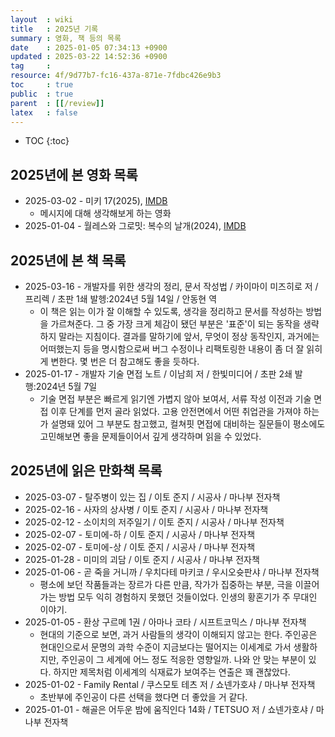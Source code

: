 ```yaml
---
layout  : wiki
title   : 2025년 기록
summary : 영화, 책 등의 목록
date    : 2025-01-05 07:34:13 +0900
updated : 2025-03-22 14:52:36 +0900
tag     : 
resource: 4f/9d77b7-fc16-437a-871e-7fdbc426e9b3
toc     : true
public  : true
parent  : [[/review]]
latex   : false
---
```

* TOC
{:toc}

## 2025년에 본 영화 목록

- 2025-03-02 - 미키 17(2025), [IMDB](https://www.imdb.com/title/tt12299608/)
    - 메시지에 대해 생각해보게 하는 영화
- 2025-01-04 - 월레스와 그로밋: 복수의 날개(2024), [IMDB](https://www.imdb.com/title/tt17163970/)

## 2025년에 본 책 목록
- 2025-03-16 - 개발자를 위한 생각의 정리, 문서 작성법 / 카이마이 미즈히로 저 / 프리렉 / 초판 1쇄 발헹:2024년 5월 14일 / 안동현 역
    - 이 책은 읽는 이가 잘 이해할 수 있도록, 생각을 정리하고 문서를 작성하는 방법을 가르쳐준다. 그 중 가장 크게 체감이 됐던 부분은 '표준'이 되는 동작을 생략하지 말라는 지침이다. 결과를 말하기에 앞서, 무엇이 정상 동작인지, 과거에는 어떠했는지 등을 명시함으로써 버그 수정이나 리팩토링한 내용이 좀 더 잘 읽히게 변한다. 몇 번은 더 참고해도 좋을 듯하다.
- 2025-01-17 - 개발자 기술 면접 노트 / 이남희 저 / 한빛미디어 / 초판 2쇄 발행:2024년 5월 7일
    - 기술 면접 부분은 빠르게 읽기엔 가볍지 않아 보여서, 서류 작성 이전과 기술 면접 이후 단계를 먼저 골라 읽었다. 고용 안전면에서 어떤 취업관을 가져야 하는가 설명돼 있어 그 부분도 참고했고, 컬쳐핏 면접에 대비하는 질문들이 평소에도 고민해보면 좋을 문제들이어서 깊게 생각하며 읽을 수 있었다.

## 2025년에 읽은 만화책 목록

- 2025-03-07 - 탈주병이 있는 집 / 이토 준지 / 시공사 / 마나부 전자책
- 2025-02-16 - 사자의 상사병 / 이토 준지 / 시공사 / 마나부 전자책
- 2025-02-12 - 소이치의 저주일기 / 이토 준지 / 시공사 / 마나부 전자책
- 2025-02-07 - 토미에-하 / 이토 준지 / 시공사 / 마나부 전자책
- 2025-02-07 - 토미에-상 / 이토 준지 / 시공사 / 마나부 전자책
- 2025-01-28 - 미미의 괴담 / 이토 준지 / 시공사 / 마나부 전자책
- 2025-01-06 - 곧 죽을 거니까 / 우치다테 마키코 / 우시오슛판샤 / 마나부 전자책
    - 평소에 보던 작품들과는 장르가 다른 만큼, 작가가 집중하는 부분, 극을 이끌어가는 방법 모두 익히 경험하지 못했던 것들이었다. 인생의 황혼기가 주 무대인 이야기.
- 2025-01-05 - 환상 구르메 1권 / 아마나 코타 / 시프트코믹스 / 마나부 전자책
    - 현대의 기준으로 보면, 과거 사람들의 생각이 이해되지 않고는 한다. 주인공은 현대인으로서 문명의 과학 수준이 지금보다는 떨어지는 이세계로 가서 생활하지만, 주인공이 그 세계에 어느 정도 적응한 영향일까. 나와 안 맞는 부분이 있다. 하지만 제목처럼 이세계의 식재료가 보여주는 연출은 꽤 괜찮았다.
- 2025-01-02 - Family Rental / 쿠스모토 테츠 저 / 쇼넨가호샤 / 마나부 전자책
    - 초반부에 주인공이 다른 선택을 했다면 더 좋았을 거 같다.
- 2025-01-01 - 해골은 어두운 밤에 움직인다 14화 / TETSUO 저 / 쇼넨가호샤 / 마나부 전자책

# 
